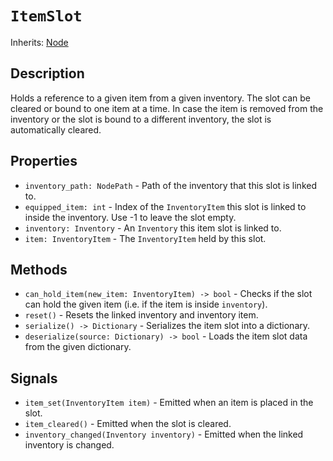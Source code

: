 # `ItemSlot`

Inherits: [Node](https://docs.godotengine.org/en/stable/classes/class_node.html)

## Description

Holds a reference to a given item from a given inventory. The slot can be cleared or bound to one item at a time. In case the item is removed from the inventory or the slot is bound to a different inventory, the slot is automatically cleared.

## Properties

* `inventory_path: NodePath` - Path of the inventory that this slot is linked to.
* `equipped_item: int` - Index of the `InventoryItem` this slot is linked to inside the inventory. Use -1 to leave the slot empty.
* `inventory: Inventory` - An `Inventory` this item slot is linked to.
* `item: InventoryItem` - The `InventoryItem` held by this slot.

## Methods

* `can_hold_item(new_item: InventoryItem) -> bool` - Checks if the slot can hold the given item (i.e. if the item is inside `inventory`).
* `reset()` - Resets the linked inventory and inventory item.
* `serialize() -> Dictionary` - Serializes the item slot into a dictionary.
* `deserialize(source: Dictionary) -> bool` - Loads the item slot data from the given dictionary.

## Signals

* `item_set(InventoryItem item)` - Emitted when an item is placed in the slot.
* `item_cleared()` - Emitted when the slot is cleared.
* `inventory_changed(Inventory inventory)` - Emitted when the linked inventory is changed.
